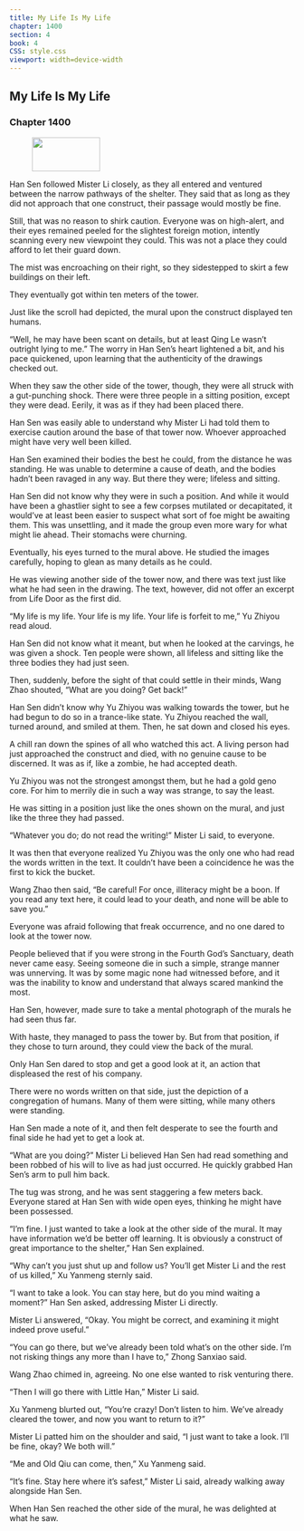 ```yaml
---
title: My Life Is My Life
chapter: 1400
section: 4
book: 4
CSS: style.css
viewport: width=device-width
---
```


## My Life Is My Life

### Chapter 1400

<figure>
	<img src="../Images/gem.gif" alt="" id="gem" width="120" height="60" />
</figure>

Han Sen followed Mister Li closely, as they all entered and ventured between the narrow pathways of the shelter. They said that as long as they did not approach that one construct, their passage would mostly be fine.

Still, that was no reason to shirk caution. Everyone was on high-alert, and their eyes remained peeled for the slightest foreign motion, intently scanning every new viewpoint they could. This was not a place they could afford to let their guard down.

The mist was encroaching on their right, so they sidestepped to skirt a few buildings on their left.

They eventually got within ten meters of the tower.

Just like the scroll had depicted, the mural upon the construct displayed ten humans.

“Well, he may have been scant on details, but at least Qing Le wasn’t outright lying to me.” The worry in Han Sen’s heart lightened a bit, and his pace quickened, upon learning that the authenticity of the drawings checked out.

When they saw the other side of the tower, though, they were all struck with a gut-punching shock. There were three people in a sitting position, except they were dead. Eerily, it was as if they had been placed there.

Han Sen was easily able to understand why Mister Li had told them to exercise caution around the base of that tower now. Whoever approached might have very well been killed.

Han Sen examined their bodies the best he could, from the distance he was standing. He was unable to determine a cause of death, and the bodies hadn’t been ravaged in any way. But there they were; lifeless and sitting.

Han Sen did not know why they were in such a position. And while it would have been a ghastlier sight to see a few corpses mutilated or decapitated, it would’ve at least been easier to suspect what sort of foe might be awaiting them. This was unsettling, and it made the group even more wary for what might lie ahead. Their stomachs were churning.

Eventually, his eyes turned to the mural above. He studied the images carefully, hoping to glean as many details as he could.

He was viewing another side of the tower now, and there was text just like what he had seen in the drawing. The text, however, did not offer an excerpt from Life Door as the first did.

“My life is my life. Your life is my life. Your life is forfeit to me,” Yu Zhiyou read aloud.

Han Sen did not know what it meant, but when he looked at the carvings, he was given a shock. Ten people were shown, all lifeless and sitting like the three bodies they had just seen.

Then, suddenly, before the sight of that could settle in their minds, Wang Zhao shouted, “What are you doing? Get back!”

Han Sen didn’t know why Yu Zhiyou was walking towards the tower, but he had begun to do so in a trance-like state. Yu Zhiyou reached the wall, turned around, and smiled at them. Then, he sat down and closed his eyes.

A chill ran down the spines of all who watched this act. A living person had just approached the construct and died, with no genuine cause to be discerned. It was as if, like a zombie, he had accepted death.

Yu Zhiyou was not the strongest amongst them, but he had a gold geno core. For him to merrily die in such a way was strange, to say the least.

He was sitting in a position just like the ones shown on the mural, and just like the three they had passed.

“Whatever you do; do not read the writing!” Mister Li said, to everyone.

It was then that everyone realized Yu Zhiyou was the only one who had read the words written in the text. It couldn’t have been a coincidence he was the first to kick the bucket.

Wang Zhao then said, “Be careful! For once, illiteracy might be a boon. If you read any text here, it could lead to your death, and none will be able to save you.”

Everyone was afraid following that freak occurrence, and no one dared to look at the tower now.

People believed that if you were strong in the Fourth God’s Sanctuary, death never came easy. Seeing someone die in such a simple, strange manner was unnerving. It was by some magic none had witnessed before, and it was the inability to know and understand that always scared mankind the most.

Han Sen, however, made sure to take a mental photograph of the murals he had seen thus far.

With haste, they managed to pass the tower by. But from that position, if they chose to turn around, they could view the back of the mural.

Only Han Sen dared to stop and get a good look at it, an action that displeased the rest of his company.

There were no words written on that side, just the depiction of a congregation of humans. Many of them were sitting, while many others were standing.

Han Sen made a note of it, and then felt desperate to see the fourth and final side he had yet to get a look at.

“What are you doing?” Mister Li believed Han Sen had read something and been robbed of his will to live as had just occurred. He quickly grabbed Han Sen’s arm to pull him back.

The tug was strong, and he was sent staggering a few meters back. Everyone stared at Han Sen with wide open eyes, thinking he might have been possessed.

“I’m fine. I just wanted to take a look at the other side of the mural. It may have information we’d be better off learning. It is obviously a construct of great importance to the shelter,” Han Sen explained.

“Why can’t you just shut up and follow us? You’ll get Mister Li and the rest of us killed,” Xu Yanmeng sternly said.

“I want to take a look. You can stay here, but do you mind waiting a moment?” Han Sen asked, addressing Mister Li directly.

Mister Li answered, “Okay. You might be correct, and examining it might indeed prove useful.”

“You can go there, but we’ve already been told what’s on the other side. I’m not risking things any more than I have to,” Zhong Sanxiao said.

Wang Zhao chimed in, agreeing. No one else wanted to risk venturing there.

“Then I will go there with Little Han,” Mister Li said.

Xu Yanmeng blurted out, “You’re crazy! Don’t listen to him. We’ve already cleared the tower, and now you want to return to it?”

Mister Li patted him on the shoulder and said, “I just want to take a look. I’ll be fine, okay? We both will.”

“Me and Old Qiu can come, then,” Xu Yanmeng said.

“It’s fine. Stay here where it’s safest,” Mister Li said, already walking away alongside Han Sen.

When Han Sen reached the other side of the mural, he was delighted at what he saw.